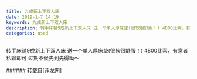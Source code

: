 ```yaml
---
title: 九成新上下双人床
date: 2019-1-7 14:19
keywords: 九成新上下双人床
description: 转手床铺9成新上下双人床 送一个单人厚床垫(很软很舒服！) 4800比索，有意者私聊即可 过期不候先到先得呦～
categories: used
---
```

<td class="t_f" id="postmessage_2632324">

转手床铺9成新上下双人床 送一个单人厚床垫(很软很舒服！) 4800比索，有意者私聊即可 过期不候先到先得呦～<br/>
</td>
###### 转载自[菲龙网]